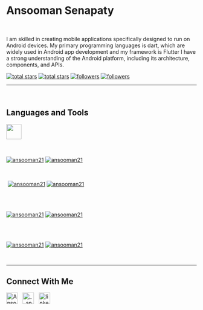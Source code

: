 <h1> Ansooman Senapaty</h1>
<br /> 
<p align="left">I am skilled in creating mobile applications specifically designed to run on Android devices. My primary programming languages is dart, which are widely used in Android app development and my framework is Flutter I have a strong understanding of the Android platform, including its architecture, components, and APIs.</p>
<p align="left"> 
  <a href="https://github.com/ansooman21?tab=repositories&sort=stargazers#gh-light-mode-only">
    <img alt="total stars" title="Total stars on GitHub" src="https://custom-icon-badges.demolab.com/github/stars/ansooman21?color=3ea97d&style=for-the-badge&labelColor=40b682&logo=star#gh-light-mode-only"/></a>
  
  <a href="https://github.com/ansooman21?tab=repositories&sort=stargazers#gh-dark-mode-only">
    <img alt="total stars" title="Total stars on GitHub" src="https://custom-icon-badges.demolab.com/github/stars/ansooman21?color=655489&style=for-the-badge&labelColor=c691e9&logo=star#gh-dark-mode-only"/></a>
  
  <a href="https://github.com/ansooman21?tab=followers#gh-light-mode-only">
    <img alt="followers" title="Follow me on Github" src="https://custom-icon-badges.demolab.com/github/followers/ansooman21?color=2c4954&labelColor=2c3e50&style=for-the-badge&logo=person-add&label=Follow&logoColor=white#gh-light-mode-only"/></a>
    
  <a href="https://github.com/ansooman21?tab=followers#gh-dark-mode-only">
    <img alt="followers" title="Follow me on Github" src="https://custom-icon-badges.demolab.com/github/followers/ansooman21?color=dacc84&labelColor=f9e692&style=for-the-badge&logo=person-add&label=Follow&logoColor=white#gh-dark-mode-only"/></a>
</p>

---
<br />

                    

<h2>Languages and Tools</h2> 
<p align="left">
<img width="40" height="40"  src="https://skillicons.dev/icons?i=flutter,dart,go,html,css,mysql,c,c++,firebase,git,java,python.&perline=9"  />
</p>
<br />

                    

<p><a href="https://github.com/ansooman21#gh-dark-mode-only" target="_blank"><img align="center" src="https://github-readme-stats.vercel.app/api/top-langs/?username=ansooman21&langs_count=6&show_icon=true&layout=compact&theme=nightowl#gh-dark-mode-only" alt="ansooman21" /></a>
  <a href="https://github.com/ansooman21#gh-light-mode-only" target="_blank"><img align="center" src="https://github-readme-stats.vercel.app/api/top-langs/?username=ansooman21&langs_count=6&show_icon=true&layout=compact&theme=vue#gh-light-mode-only" alt="ansooman21" /></a>
</p>

<br />

<p>&nbsp;<a href="https://github.com/ansooman21#gh-dark-mode-only" target="_blank"><img align="center" src="https://github-readme-stats.vercel.app/api?username=ansooman21&count_private=true&show_icons=true&theme=nightowl#gh-dark-mode-only" alt="ansooman21" /></a>
<a href="https://github.com/ansooman21#gh-light-mode-only" target="_blank"><img align="center" src="https://github-readme-stats.vercel.app/api?username=ansooman21&count_private=true&show_icons=true&theme=vue#gh-light-mode-only" alt="ansooman21" /></a>
</p> 
<br>
<br />

<p><a href="https://github.com/ansooman21#gh-dark-mode-only" target="_blank"><img align="center" src="https://streak-stats.demolab.com?user=ansooman21&theme=nightowl#gh-dark-mode-only" alt="ansooman21"/></a>
<a href="https://github.com/ansooman21#gh-light-mode-only" target="_blank"><img align="center" src="https://streak-stats.demolab.com?user=ansooman21&theme=vue#gh-light-mode-only" alt="ansooman21"/></a></p>
<br/>
<br />

<p><a href="https://github.com/ansooman21#gh-dark-mode-only" target="_blank"><img align="center" src="https://github-readme-activity-graph.cyclic.app/graph?username=ansooman21&theme=nightowl#gh-dark-mode-only" alt="ansooman21" /></a>
<a href="https://github.com/ansooman21#gh-light-mode-only" target="_blank"><img align="center" src="https://github-readme-activity-graph.cyclic.app/graph?username=ansooman21&theme=vue#gh-light-mode-only" alt="ansooman21" /></a></p>
<br/>

---

<h2>Connect With Me</h2> 
<p align="left">
<a href="https://twitter.com/Ansooman_" target="_blank"><img align="left" width="30px" style="padding-right:10px;" src="https://raw.githubusercontent.com/rahuldkjain/github-profile-readme-generator/master/src/images/icons/Social/twitter.svg" alt="Ansooman_" /></a>
<a href="https://instagram.com/__ansooman__" target="_blank"><img align="left" width="30px" style="padding-right:10px" src="https://raw.githubusercontent.com/rahuldkjain/github-profile-readme-generator/master/src/images/icons/Social/instagram.svg" alt="__ansooman__" /></a>
<a href="www.linkedin.com/in/ansooman-senapaty" target="_blank"><img align="left" alt="linkedin" width="30px" style="padding-right: 10px;" src="https://cdn.jsdelivr.net/gh/devicons/devicon/icons/linkedin/linkedin-original.svg" /></a>
</p>
